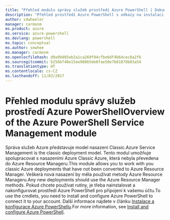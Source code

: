 ```yaml
---
title: "Přehled modulu správy služeb prostředí Azure PowerShell | Dokumentace Microsoftu"
description: "Přehled prostředí Azure PowerShell s odkazy na instalaci a konfiguraci."
author: sdwheeler
manager: carmonm
ms.product: azure
ms.service: azure-powershell
ms.devlang: powershell
ms.topic: conceptual
ms.author: sewhee
ms.manager: carmonm
ms.openlocfilehash: d9a99d05eb2a1ca269f94cfbe6df4b64cec8a2f6
ms.sourcegitcommit: b256bf48e15ee98865de0fae50e7b81878b03a54
ms.translationtype: HT
ms.contentlocale: cs-CZ
ms.lasthandoff: 11/03/2017
---
```

# <a name="overview-of-the-azure-powershell-service-management-module"></a><span data-ttu-id="99a55-103">Přehled modulu správy služeb prostředí Azure PowerShell</span><span class="sxs-lookup"><span data-stu-id="99a55-103">Overview of the Azure PowerShell Service Management module</span></span>

<span data-ttu-id="99a55-104">Správa služeb Azure představuje model nasazení Classic.</span><span class="sxs-lookup"><span data-stu-id="99a55-104">Azure Service Management is the classic deployment model.</span></span> <span data-ttu-id="99a55-105">Tento modul umožňuje spolupracovat s nasazeními Azure Classic Azure, která nebyla převedena do Azure Resource Manageru.</span><span class="sxs-lookup"><span data-stu-id="99a55-105">This module allows you to work with you classic Azure deployments that have not been converted to Azure Resource Manager.</span></span> <span data-ttu-id="99a55-106">Veškerá nová nasazení by měla používat metody Azure Resource Manageru.</span><span class="sxs-lookup"><span data-stu-id="99a55-106">Any new deployments should use the Azure Resource Manager methods.</span></span> <span data-ttu-id="99a55-107">Pokud chcete používat rutiny, je třeba nainstalovat a nakonfigurovat prostředí Azure PowerShell pro připojení k vašemu účtu.</span><span class="sxs-lookup"><span data-stu-id="99a55-107">To use the cmdlets, you need to install and configure Azure PowerShell to connect it to your account.</span></span> <span data-ttu-id="99a55-108">Další informace najdete v článku [Instalace a konfigurace Azure PowerShellu](install-azure-ps.md).</span><span class="sxs-lookup"><span data-stu-id="99a55-108">For more information, see [Install and configure Azure PowerShell](install-azure-ps.md).</span></span>
